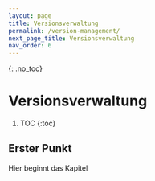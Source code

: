 ```yaml
---
layout: page
title: Versionsverwaltung
permalink: /version-management/
next_page_title: Versionsverwaltung
nav_order: 6
---
```


{: .no_toc}
# Versionsverwaltung

1. TOC
{:toc}

## Erster Punkt 

Hier beginnt das Kapitel